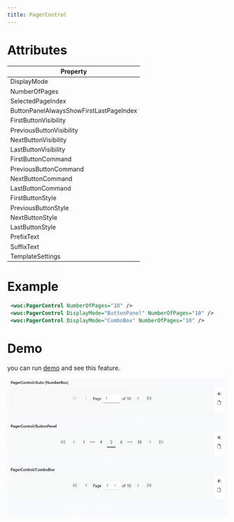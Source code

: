 ```yaml
---
title: PagerControl
---
```


# Attributes
|Property|
|-|
|DisplayMode|
|NumberOfPages|
|SelectedPageIndex|
|ButtonPanelAlwaysShowFirstLastPageIndex|
|FirstButtonVisibility|
|PreviousButtonVisibility|
|NextButtonVisibility|
|LastButtonVisibility|
|FirstButtonCommand|
|PreviousButtonCommand|
|NextButtonCommand|
|LastButtonCommand|
|FirstButtonStyle|
|PreviousButtonStyle|
|NextButtonStyle|
|LastButtonStyle|
|PrefixText|
|SuffixText|
|TemplateSettings|


# Example

```xml
 <wuc:PagerControl NumberOfPages="10" />
 <wuc:PagerControl DisplayMode="ButtonPanel" NumberOfPages="10" />
 <wuc:PagerControl DisplayMode="ComboBox" NumberOfPages="10" />
```


# Demo
you can run [demo](https://github.com/WinUICommunity/WinUICommunity) and see this feature.

![WinUICommunity](https://raw.githubusercontent.com/WinUICommunity/Resources/main/WinUICommunityDocs/PagerControl.png)
